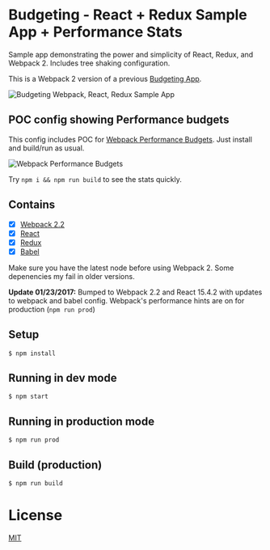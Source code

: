 # Budgeting - React + Redux Sample App + Performance Stats

Sample app demonstrating the power and simplicity of React, Redux, and Webpack 2. Includes tree shaking configuration. 

This is a Webpack 2 version of a previous [Budgeting App](https://github.com/ModusCreateOrg/budgeting-sample-app).

![Budgeting Webpack, React, Redux Sample App](https://raw.githubusercontent.com/ModusCreateOrg/budgeting-sample-app-webpack2/performance-stats/screenshot.png)

## POC config showing Performance budgets
This config includes POC for [Webpack Performance Budgets](https://github.com/webpack/webpack/issues/3216). Just install and build/run as usual. 

![Webpack Performance Budgets](https://cloud.githubusercontent.com/assets/110953/19857345/90d6681e-9f3a-11e6-8e0a-be9f2742483a.png)

Try `npm i && npm run build` to see the stats quickly.  

## Contains

- [x] [Webpack 2.2](https://webpack.github.io)
- [x] [React](https://facebook.github.io/react/)
- [x] [Redux](http://redux.js.org/)
- [x] [Babel](https://babeljs.io/)

Make sure you have the latest node before using Webpack 2. Some depenencies my fail in older versions. 

**Update 01/23/2017:** Bumped to Webpack 2.2 and React 15.4.2 with updates to webpack and babel config. Webpack's performance hints are on for production (`npm run prod`)

## Setup

```
$ npm install
```

## Running in dev mode

```
$ npm start
```

## Running in production mode

```
$ npm run prod
```

## Build (production)

```
$ npm run build
```

# License

[MIT](License.md)
